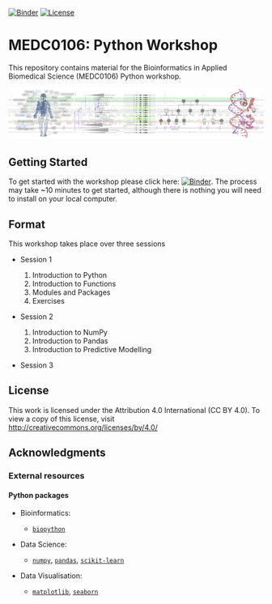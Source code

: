 [![Binder](https://mybinder.org/badge_logo.svg)](https://mybinder.org/v2/gh/MEDC0106/PythonWorkshop/main)
[![License](https://img.shields.io/badge/License-CC%20BY%204.0-lightgrey.svg)](https://github.com/MEDC0106/PythonWorkshop/blob/main/LICENSE)

# MEDC0106: Python Workshop

This repository contains material for the Bioinformatics in Applied Biomedical Science (MEDC0106) Python workshop.

<p align="center">
  <img src="resources/static/Banner.png" alt="MEDC0106 Banner" width="800"/>
  <br>
</p>

## Getting Started

To get started with the workshop please click here:
[![Binder](https://mybinder.org/badge_logo.svg)](https://mybinder.org/v2/gh/MEDC0106/PythonWorkshop/main).
The process may take ~10 minutes to get started, although there is nothing you will need to install on your local
computer.

## Format

This workshop takes place over three sessions

- Session 1
    1. Introduction to Python
    2. Introduction to Functions
    3. Modules and Packages 
    4. Exercises

- Session 2
    1. Introduction to NumPy
    2. Introduction to Pandas
    3. Introduction to Predictive Modelling

- Session 3

## License

This work is licensed under the Attribution 4.0 International (CC BY 4.0).
To view a copy of this license, visit http://creativecommons.org/licenses/by/4.0/

## Acknowledgments

### External resources

#### Python packages

- Bioinformatics:
    - [`biopython`](https://biopython.org/)
    
- Data Science:
    - [`numpy`](https://numpy.org/), [`pandas`](https://pandas.pydata.org/), [`scikit-learn`](https://scikit-learn.org/stable/)

- Data Visualisation:
    - [`matplotlib`](https://matplotlib.org/), [`seaborn`](https://seaborn.pydata.org/)
